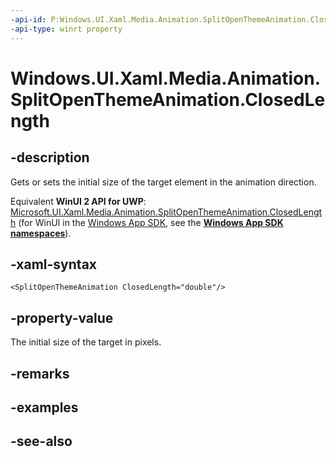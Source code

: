```yaml
---
-api-id: P:Windows.UI.Xaml.Media.Animation.SplitOpenThemeAnimation.ClosedLength
-api-type: winrt property
---
```


<!-- Property syntax
public double ClosedLength { get;  set; }
-->

# Windows.UI.Xaml.Media.Animation.SplitOpenThemeAnimation.ClosedLength

## -description
Gets or sets the initial size of the target element in the animation direction.

Equivalent **WinUI 2 API for UWP**: [Microsoft.UI.Xaml.Media.Animation.SplitOpenThemeAnimation.ClosedLength](/windows/winui/api/microsoft.ui.xaml.media.animation.splitopenthemeanimation.closedlength) (for WinUI in the [Windows App SDK](/windows/apps/windows-app-sdk/), see the **[Windows App SDK namespaces](/windows/windows-app-sdk/api/winrt/)**).

## -xaml-syntax
```xaml
<SplitOpenThemeAnimation ClosedLength="double"/>
```


## -property-value
The initial size of the target in pixels.

## -remarks

## -examples

## -see-also
